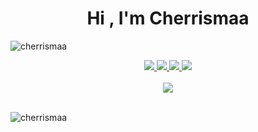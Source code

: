 <h1 align="center">Hi , I'm Cherrismaa</h1>
<p align="left"> <img src="https://komarev.com/ghpvc/?username=cherrismaa&label=Profile%20views&color=0e75b6&style=flat" alt="cherrismaa" /> </p>

<div align="center"> 
  <a href="mailto:cherrismaa@gmail.com">
    <img src="https://img.shields.io/badge/Gmail-333333?style=for-the-badge&logo=gmail&logoColor=red" />
  </a>
  <a href="https://linkedin.com/in/cherrismaa/" target="_blank">
    <img src="https://img.shields.io/badge/LinkedIn-0077B5?style=for-the-badge&logo=linkedin&logoColor=white" target="_blank" />
  </a>
  <a href="[https://github.com/cherrismaa](https://drive.google.com/file/d/113wnDP1m2YWup3yU_B0En8NOVX62GE4S/view?usp=sharing](https://drive.google.com/file/d/113wnDP1m2YWup3yU_B0En8NOVX62GE4S/view?usp=sharing)" target="_blank">
     <img src="https://img.shields.io/badge/Portfolio-FF5722?style=for-the-badge&logo=todoist&logoColor=white" target="_blank" /> <!-- sqlite, safari, google-chrome are other good icon options -->
  </a>
    <a href="https://codechef.com/cherrismaa" target="_blank">
    <img src="https://img.shields.io/badge/CodeChef-5B4638?style=for-the-badge&logo=codechef&logoColor=white" target="_blank" />
  </a>
</div>

<br/>
<div align="center">
    <img src="https://skillicons.dev/icons?i=html,css,vscode,github,python,java,c,mysql" />
</div>

<br/>


<p><img align="center" src="https://github-readme-stats.vercel.app/api/top-langs?username=cherrismaa&show_icons=true&locale=en&layout=compact" alt="cherrismaa" /></p>
